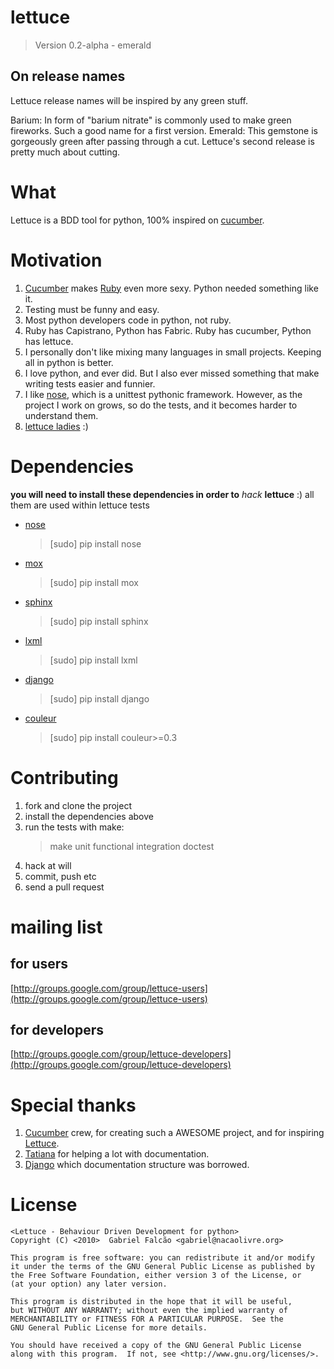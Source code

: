 # lettuce
> Version 0.2-alpha - emerald

## On release names

Lettuce release names will be inspired by any green stuff.

Barium: In form of "barium nitrate" is commonly used to make green fireworks. Such a good name for a first version.
Emerald: This gemstone is gorgeously green after passing through a cut. Lettuce's second release is pretty much about cutting.
# What

Lettuce is a BDD tool for python, 100% inspired on [cucumber](http://cukes.info/ "BDD with elegance and joy").

# Motivation

1. [Cucumber](http://cukes.info/) makes [Ruby](http://www.ruby-lang.org/) even more sexy. Python needed something like it.
2. Testing must be funny and easy.
3. Most python developers code in python, not ruby.
4. Ruby has Capistrano, Python has Fabric. Ruby has cucumber, Python has lettuce.
5. I personally don't like mixing many languages in small projects. Keeping all in python is better.
6. I love python, and ever did. But I also ever missed something that make writing tests easier and funnier.
7. I like [nose](http://code.google.com/p/python-nose/), which is a unittest pythonic framework. However, as the project I work on grows, so do the tests, and it becomes harder to understand them.
8. [lettuce ladies](http://www.lettuceladies.com/) :)

# Dependencies

**you will need to install these dependencies in order to** *hack* **lettuce** :)
all them are used within lettuce tests

* [nose](http://code.google.com/p/python-nose/)
    > [sudo] pip install nose
* [mox](http://code.google.com/p/pymox/)
    > [sudo] pip install mox
* [sphinx](http://sphinx.pocoo.org/)
    > [sudo] pip install sphinx
* [lxml](http://codespeak.net/lxml/)
    > [sudo] pip install lxml
* [django](http://djangoproject.com/)
    > [sudo] pip install django
* [couleur](http://github.com/gabrielfalcao/couleur/)
    > [sudo] pip install couleur>=0.3

# Contributing

1. fork and clone the project
2. install the dependencies above
3. run the tests with make:
    > make unit functional integration doctest
4. hack at will
5. commit, push etc
6. send a pull request

# mailing list

## for users

[http://groups.google.com/group/lettuce-users](http://groups.google.com/group/lettuce-users)

## for developers

[http://groups.google.com/group/lettuce-developers](http://groups.google.com/group/lettuce-developers)

# Special thanks

1. [Cucumber](http://cukes.info/) crew, for creating such a AWESOME project, and for inspiring [Lettuce](http://lettuce.it/).
2. [Tatiana](http://github.com/tatiana) for helping a lot with documentation.
3. [Django](http://djangoproject.com) which documentation structure was borrowed.

# License

    <Lettuce - Behaviour Driven Development for python>
    Copyright (C) <2010>  Gabriel Falcão <gabriel@nacaolivre.org>

    This program is free software: you can redistribute it and/or modify
    it under the terms of the GNU General Public License as published by
    the Free Software Foundation, either version 3 of the License, or
    (at your option) any later version.

    This program is distributed in the hope that it will be useful,
    but WITHOUT ANY WARRANTY; without even the implied warranty of
    MERCHANTABILITY or FITNESS FOR A PARTICULAR PURPOSE.  See the
    GNU General Public License for more details.

    You should have received a copy of the GNU General Public License
    along with this program.  If not, see <http://www.gnu.org/licenses/>.
